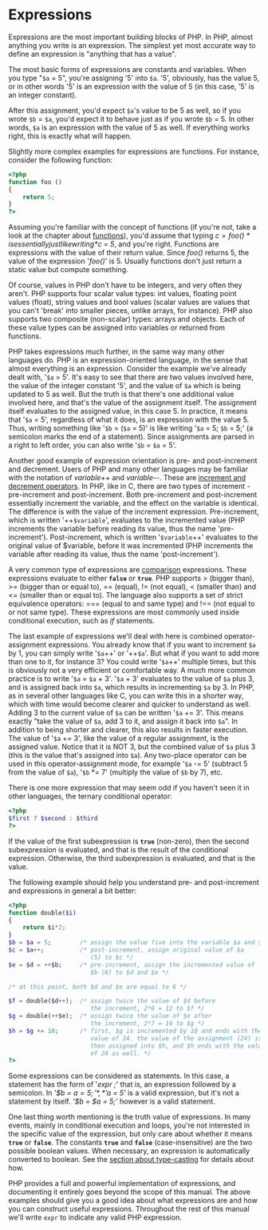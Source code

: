 Expressions
===========

Expressions are the most important building blocks of PHP. In PHP,
almost anything you write is an expression. The simplest yet most
accurate way to define an expression is "anything that has a value".

The most basic forms of expressions are constants and variables. When
you type "`$a` = 5", you're assigning '5' into `$a`. '5', obviously, has
the value 5, or in other words '5' is an expression with the value of 5
(in this case, '5' is an integer constant).

After this assignment, you'd expect `$a`'s value to be 5 as well, so if
you wrote `$b` = `$a`, you'd expect it to behave just as if you wrote
`$b` = 5. In other words, `$a` is an expression with the value of 5 as
well. If everything works right, this is exactly what will happen.

Slightly more complex examples for expressions are functions. For
instance, consider the following function:

``` php
<?php
function foo ()
{
    return 5;
}
?>
```

Assuming you're familiar with the concept of functions (if you're not,
take a look at the chapter about
<a href="/language/functions.html" class="link">functions</a>), you'd
assume that typing *$c = foo()* is essentially just like writing *$c =
5*, and you're right. Functions are expressions with the value of their
return value. Since *foo()* returns 5, the value of the expression
'*foo()*' is 5. Usually functions don't just return a static value but
compute something.

Of course, values in PHP don't have to be integers, and very often they
aren't. PHP supports four scalar value types: <span
class="type">int</span> values, floating point values (<span
class="type">float</span>), <span class="type">string</span> values and
<span class="type">bool</span> values (scalar values are values that you
can't 'break' into smaller pieces, unlike arrays, for instance). PHP
also supports two composite (non-scalar) types: arrays and objects. Each
of these value types can be assigned into variables or returned from
functions.

PHP takes expressions much further, in the same way many other languages
do. PHP is an expression-oriented language, in the sense that almost
everything is an expression. Consider the example we've already dealt
with, '`$a` = 5'. It's easy to see that there are two values involved
here, the value of the integer constant '5', and the value of `$a` which
is being updated to 5 as well. But the truth is that there's one
additional value involved here, and that's the value of the assignment
itself. The assignment itself evaluates to the assigned value, in this
case 5. In practice, it means that '`$a` = 5', regardless of what it
does, is an expression with the value 5. Thus, writing something like
'`$b` = (`$a` = 5)' is like writing '`$a` = 5; `$b` = 5;' (a semicolon
marks the end of a statement). Since assignments are parsed in a right
to left order, you can also write '`$b` = `$a` = 5'.

Another good example of expression orientation is pre- and
post-increment and decrement. Users of PHP and many other languages may
be familiar with the notation of *variable++* and *variable--*. These
are
<a href="/language/operators/increment.html" class="link">increment and decrement operators</a>.
In PHP, like in C, there are two types of increment - pre-increment and
post-increment. Both pre-increment and post-increment essentially
increment the variable, and the effect on the variable is identical. The
difference is with the value of the increment expression. Pre-increment,
which is written '++`$variable`', evaluates to the incremented value
(PHP increments the variable before reading its value, thus the name
'pre-increment'). Post-increment, which is written '`$variable`++'
evaluates to the original value of $variable, before it was incremented
(PHP increments the variable after reading its value, thus the name
'post-increment').

A very common type of expressions are
<a href="/language/operators/comparison.html" class="link">comparison</a>
expressions. These expressions evaluate to either **`false`** or
**`true`**. PHP supports \> (bigger than), \>= (bigger than or equal
to), == (equal), != (not equal), \< (smaller than) and \<= (smaller than
or equal to). The language also supports a set of strict equivalence
operators: === (equal to and same type) and !== (not equal to or not
same type). These expressions are most commonly used inside conditional
execution, such as *if* statements.

The last example of expressions we'll deal with here is combined
operator-assignment expressions. You already know that if you want to
increment `$a` by 1, you can simply write '`$a`++' or '++`$a`'. But what
if you want to add more than one to it, for instance 3? You could write
'`$a`++' multiple times, but this is obviously not a very efficient or
comfortable way. A much more common practice is to write '`$a` = `$a` +
3'. '`$a` + 3' evaluates to the value of `$a` plus 3, and is assigned
back into `$a`, which results in incrementing `$a` by 3. In PHP, as in
several other languages like C, you can write this in a shorter way,
which with time would become clearer and quicker to understand as well.
Adding 3 to the current value of `$a` can be written '`$a` += 3'. This
means exactly "take the value of `$a`, add 3 to it, and assign it back
into `$a`". In addition to being shorter and clearer, this also results
in faster execution. The value of '`$a` += 3', like the value of a
regular assignment, is the assigned value. Notice that it is NOT 3, but
the combined value of `$a` plus 3 (this is the value that's assigned
into `$a`). Any two-place operator can be used in this
operator-assignment mode, for example '`$a` -= 5' (subtract 5 from the
value of `$a`), '`$b` \*= 7' (multiply the value of `$b` by 7), etc.

There is one more expression that may seem odd if you haven't seen it in
other languages, the ternary conditional operator:

``` php
<?php
$first ? $second : $third
?>
```

If the value of the first subexpression is **`true`** (non-zero), then
the second subexpression is evaluated, and that is the result of the
conditional expression. Otherwise, the third subexpression is evaluated,
and that is the value.

The following example should help you understand pre- and post-increment
and expressions in general a bit better:

``` php
<?php
function double($i)
{
    return $i*2;
}
$b = $a = 5;        /* assign the value five into the variable $a and $b */
$c = $a++;          /* post-increment, assign original value of $a 
                       (5) to $c */
$e = $d = ++$b;     /* pre-increment, assign the incremented value of 
                       $b (6) to $d and $e */

/* at this point, both $d and $e are equal to 6 */

$f = double($d++);  /* assign twice the value of $d before
                       the increment, 2*6 = 12 to $f */
$g = double(++$e);  /* assign twice the value of $e after
                       the increment, 2*7 = 14 to $g */
$h = $g += 10;      /* first, $g is incremented by 10 and ends with the 
                       value of 24. the value of the assignment (24) is 
                       then assigned into $h, and $h ends with the value 
                       of 24 as well. */
?>
```

Some expressions can be considered as statements. In this case, a
statement has the form of '*expr ;*' that is, an expression followed by
a semicolon. In *'$b = $a = 5;'*, *'$a = 5'* is a valid expression, but
it's not a statement by itself. *'$b = $a = 5;'* however is a valid
statement.

One last thing worth mentioning is the truth value of expressions. In
many events, mainly in conditional execution and loops, you're not
interested in the specific value of the expression, but only care about
whether it means **`true`** or **`false`**. The constants **`true`** and
**`false`** (case-insensitive) are the two possible boolean values. When
necessary, an expression is automatically converted to boolean. See the
<a href="/language/types/type-juggling.html#language.types.typecasting" class="link">section about type-casting</a>
for details about how.

PHP provides a full and powerful implementation of expressions, and
documenting it entirely goes beyond the scope of this manual. The above
examples should give you a good idea about what expressions are and how
you can construct useful expressions. Throughout the rest of this manual
we'll write `expr` to indicate any valid PHP expression.
